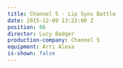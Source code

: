 ```yaml
---
title: Channel 5 - Lip Sync Battle
date: 2015-12-09 13:22:00 Z
position: 66
director: Lucy Badger
production-company: Channel 5
equipment: Arri Alexa
is-shown: false
---
```



